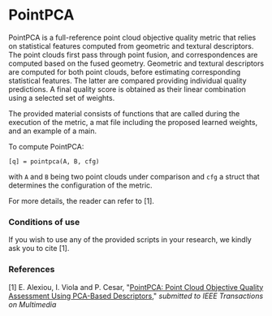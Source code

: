 
# PointPCA

PointPCA is a full-reference point cloud objective quality metric that relies on statistical features computed from geometric and textural descriptors. The point clouds first pass through point fusion, and correspondences are computed based on the fused geometry. Geometric and textural descriptors are computed for both point clouds, before estimating corresponding statistical features. The latter are compared providing individual quality predictions. A final quality score is obtained as their linear combination using a selected set of weights.

The provided material consists of functions that are called during the execution of the metric, a mat file including the proposed learned weights, and an example of a main.

To compute PointPCA:

  `[q] = pointpca(A, B, cfg)`

with `A` and `B` being two point clouds under comparison and `cfg` a struct that determines the configuration of the metric.

For more details, the reader can refer to [1].


### Conditions of use

If you wish to use any of the provided scripts in your research, we kindly ask you to cite [1].


### References

[1] E. Alexiou, I. Viola and P. Cesar, "[PointPCA: Point Cloud Objective Quality Assessment Using PCA-Based Descriptors](https://arxiv.org/abs/2111.12663)," *submitted to IEEE Transactions on Multimedia*

